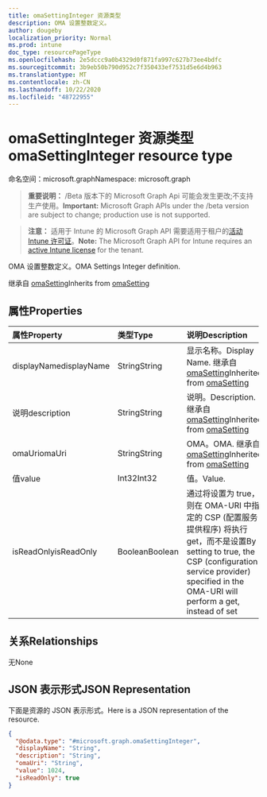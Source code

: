 ```yaml
---
title: omaSettingInteger 资源类型
description: OMA 设置整数定义。
author: dougeby
localization_priority: Normal
ms.prod: intune
doc_type: resourcePageType
ms.openlocfilehash: 2e5dccc9a0b4329d0f871fa997c627b73ee4bdfc
ms.sourcegitcommit: 3b9eb50b790d952c7f350433ef7531d5e6d4b963
ms.translationtype: MT
ms.contentlocale: zh-CN
ms.lasthandoff: 10/22/2020
ms.locfileid: "48722955"
---
```

# <a name="omasettinginteger-resource-type"></a><span data-ttu-id="fbc5b-103">omaSettingInteger 资源类型</span><span class="sxs-lookup"><span data-stu-id="fbc5b-103">omaSettingInteger resource type</span></span>

<span data-ttu-id="fbc5b-104">命名空间：microsoft.graph</span><span class="sxs-lookup"><span data-stu-id="fbc5b-104">Namespace: microsoft.graph</span></span>

> <span data-ttu-id="fbc5b-105">**重要说明：** /Beta 版本下的 Microsoft Graph Api 可能会发生更改;不支持生产使用。</span><span class="sxs-lookup"><span data-stu-id="fbc5b-105">**Important:** Microsoft Graph APIs under the /beta version are subject to change; production use is not supported.</span></span>

> <span data-ttu-id="fbc5b-106">**注意：** 适用于 Intune 的 Microsoft Graph API 需要适用于租户的[活动 Intune 许可证](https://go.microsoft.com/fwlink/?linkid=839381)。</span><span class="sxs-lookup"><span data-stu-id="fbc5b-106">**Note:** The Microsoft Graph API for Intune requires an [active Intune license](https://go.microsoft.com/fwlink/?linkid=839381) for the tenant.</span></span>

<span data-ttu-id="fbc5b-107">OMA 设置整数定义。</span><span class="sxs-lookup"><span data-stu-id="fbc5b-107">OMA Settings Integer definition.</span></span>


<span data-ttu-id="fbc5b-108">继承自 [omaSetting](../resources/intune-deviceconfig-omasetting.md)</span><span class="sxs-lookup"><span data-stu-id="fbc5b-108">Inherits from [omaSetting](../resources/intune-deviceconfig-omasetting.md)</span></span>

## <a name="properties"></a><span data-ttu-id="fbc5b-109">属性</span><span class="sxs-lookup"><span data-stu-id="fbc5b-109">Properties</span></span>
|<span data-ttu-id="fbc5b-110">属性</span><span class="sxs-lookup"><span data-stu-id="fbc5b-110">Property</span></span>|<span data-ttu-id="fbc5b-111">类型</span><span class="sxs-lookup"><span data-stu-id="fbc5b-111">Type</span></span>|<span data-ttu-id="fbc5b-112">说明</span><span class="sxs-lookup"><span data-stu-id="fbc5b-112">Description</span></span>|
|:---|:---|:---|
|<span data-ttu-id="fbc5b-113">displayName</span><span class="sxs-lookup"><span data-stu-id="fbc5b-113">displayName</span></span>|<span data-ttu-id="fbc5b-114">String</span><span class="sxs-lookup"><span data-stu-id="fbc5b-114">String</span></span>|<span data-ttu-id="fbc5b-115">显示名称。</span><span class="sxs-lookup"><span data-stu-id="fbc5b-115">Display Name.</span></span> <span data-ttu-id="fbc5b-116">继承自 [omaSetting](../resources/intune-deviceconfig-omasetting.md)</span><span class="sxs-lookup"><span data-stu-id="fbc5b-116">Inherited from [omaSetting](../resources/intune-deviceconfig-omasetting.md)</span></span>|
|<span data-ttu-id="fbc5b-117">说明</span><span class="sxs-lookup"><span data-stu-id="fbc5b-117">description</span></span>|<span data-ttu-id="fbc5b-118">String</span><span class="sxs-lookup"><span data-stu-id="fbc5b-118">String</span></span>|<span data-ttu-id="fbc5b-119">说明。</span><span class="sxs-lookup"><span data-stu-id="fbc5b-119">Description.</span></span> <span data-ttu-id="fbc5b-120">继承自 [omaSetting](../resources/intune-deviceconfig-omasetting.md)</span><span class="sxs-lookup"><span data-stu-id="fbc5b-120">Inherited from [omaSetting](../resources/intune-deviceconfig-omasetting.md)</span></span>|
|<span data-ttu-id="fbc5b-121">omaUri</span><span class="sxs-lookup"><span data-stu-id="fbc5b-121">omaUri</span></span>|<span data-ttu-id="fbc5b-122">String</span><span class="sxs-lookup"><span data-stu-id="fbc5b-122">String</span></span>|<span data-ttu-id="fbc5b-123">OMA。</span><span class="sxs-lookup"><span data-stu-id="fbc5b-123">OMA.</span></span> <span data-ttu-id="fbc5b-124">继承自 [omaSetting](../resources/intune-deviceconfig-omasetting.md)</span><span class="sxs-lookup"><span data-stu-id="fbc5b-124">Inherited from [omaSetting](../resources/intune-deviceconfig-omasetting.md)</span></span>|
|<span data-ttu-id="fbc5b-125">值</span><span class="sxs-lookup"><span data-stu-id="fbc5b-125">value</span></span>|<span data-ttu-id="fbc5b-126">Int32</span><span class="sxs-lookup"><span data-stu-id="fbc5b-126">Int32</span></span>|<span data-ttu-id="fbc5b-127">值。</span><span class="sxs-lookup"><span data-stu-id="fbc5b-127">Value.</span></span>|
|<span data-ttu-id="fbc5b-128">isReadOnly</span><span class="sxs-lookup"><span data-stu-id="fbc5b-128">isReadOnly</span></span>|<span data-ttu-id="fbc5b-129">Boolean</span><span class="sxs-lookup"><span data-stu-id="fbc5b-129">Boolean</span></span>|<span data-ttu-id="fbc5b-130">通过将设置为 true，则在 OMA-URI 中指定的 CSP (配置服务提供程序) 将执行 get，而不是设置</span><span class="sxs-lookup"><span data-stu-id="fbc5b-130">By setting to true, the CSP (configuration service provider) specified in the OMA-URI will perform a get, instead of set</span></span>|

## <a name="relationships"></a><span data-ttu-id="fbc5b-131">关系</span><span class="sxs-lookup"><span data-stu-id="fbc5b-131">Relationships</span></span>
<span data-ttu-id="fbc5b-132">无</span><span class="sxs-lookup"><span data-stu-id="fbc5b-132">None</span></span>

## <a name="json-representation"></a><span data-ttu-id="fbc5b-133">JSON 表示形式</span><span class="sxs-lookup"><span data-stu-id="fbc5b-133">JSON Representation</span></span>
<span data-ttu-id="fbc5b-134">下面是资源的 JSON 表示形式。</span><span class="sxs-lookup"><span data-stu-id="fbc5b-134">Here is a JSON representation of the resource.</span></span>
<!-- {
  "blockType": "resource",
  "@odata.type": "microsoft.graph.omaSettingInteger"
}
-->
``` json
{
  "@odata.type": "#microsoft.graph.omaSettingInteger",
  "displayName": "String",
  "description": "String",
  "omaUri": "String",
  "value": 1024,
  "isReadOnly": true
}
```





